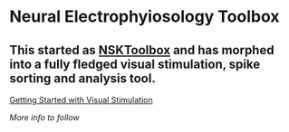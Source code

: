 # Neural Electrophyiosology Toolbox
## This started as [NSKToolbox](https://github.com/corticodes/NSKToolbox) and has morphed into a fully fledged visual stimulation, spike sorting and analysis tool. 

[Getting Started with Visual Stimulation](VisualStimulation/README.md)

_More info to follow_
